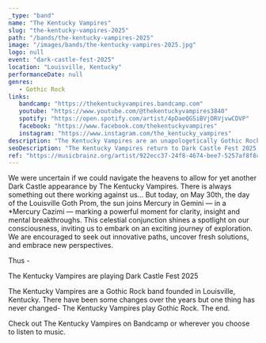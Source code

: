 ```yaml
---
_type: "band"
name: "The Kentucky Vampires"
slug: "the-kentucky-vampires-2025"
path: "/bands/the-kentucky-vampires-2025"
image: "/images/bands/the-kentucky-vampires-2025.jpg"
logo: null
event: "dark-castle-fest-2025"
location: "Louisville, Kentucky"
performanceDate: null
genres:
   - Gothic Rock
links:
   bandcamp: "https://thekentuckyvampires.bandcamp.com"
   youtube: "https://www.youtube.com/@thekentuckyvampires3840"
   spotify: "https://open.spotify.com/artist/4pDaeQGSiBVjORVjvwCDVP"
   facebook: "https://www.facebook.com/thekentuckyvampires"
   instagram: "https://www.instagram.com/the_kentucky_vampires"
description: "The Kentucky Vampires are an unapologetically Gothic Rock band with roots in the city of Louisville, Kentucky."
seoDescription: "The Kentucky Vampires return to Dark Castle Fest 2025, Louisville's own Gothic Rock legends"
ref: "https://musicbrainz.org/artist/922ecc37-24f8-4674-bee7-5257af8f8c25"
---
```


We were uncertain if we could navigate the heavens to allow for yet another Dark Castle appearance by The Kentucky Vampires.
There is always something out there working against us…
But today, on May 30th, the day of the Louisville Goth Prom, the sun joins Mercury in Gemini — in a *Mercury Cazimi — marking a powerful moment for clarity, insight and mental breakthroughs.
This celestial conjunction shines a spotlight on our consciousness, inviting us to embark on an exciting journey of exploration. We are encouraged to seek out innovative paths, uncover fresh solutions, and embrace new perspectives.

Thus - 

The Kentucky Vampires are playing Dark Castle Fest 2025

The Kentucky Vampires are a Gothic Rock band founded in Louisville, Kentucky.
There have been some changes over the years but one thing has never changed-
The Kentucky Vampires play Gothic Rock.
The end. 

Check out The Kentucky Vampires on Bandcamp or wherever you choose to listen to music.

